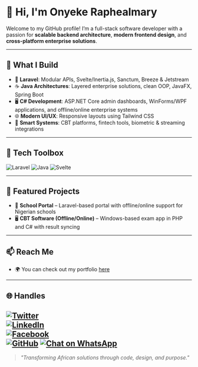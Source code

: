 # 👋 Hi, I'm Onyeke Raphealmary

Welcome to my GitHub profile! I’m a full-stack software developer with a passion for **scalable backend architecture**, **modern frontend design**, and **cross-platform enterprise solutions**.

---

## 💼 What I Build

- 🔧 **Laravel**: Modular APIs, Svelte/Inertia.js, Sanctum, Breeze & Jetstream
- ☕ **Java Architectures**: Layered enterprise solutions, clean OOP, JavaFX, Spring Boot
- 🖥️ **C# Development**: ASP.NET Core admin dashboards, WinForms/WPF applications, and offline/online enterprise systems
- 🌐 **Modern UI/UX**: Responsive layouts using Tailwind CSS
- 🧠 **Smart Systems**: CBT platforms, fintech tools, biometric & streaming integrations

---

## 🧰 Tech Toolbox

![Laravel](https://img.shields.io/badge/-Laravel-FF2D20?style=flat-square&logo=laravel&logoColor=white)
![Java](https://img.shields.io/badge/-Java-007396?style=flat-square&logo=jquery)
![Svelte](https://img.shields.io/badge/-Svelte-orange?style=flat-square&logo=svelte&logoColor=white)

---

## 🚀 Featured Projects

- 🏫 **School Portal** – Laravel-based portal with offline/online support for Nigerian schools
- 🖥️ **CBT Software (Offline/Online)** – Windows-based exam app in PHP and C# with result syncing

---

## 📫 Reach Me

- 🌍 You can check out my portfolio [here](https://raphealmary.netlify.app/)

---

## 🌐 Handles

[![Twitter](https://img.shields.io/badge/-Twitter-1DA1F2?style=flat-square&logo=x&logoColor=white)](https://twitter.com/)  
[![LinkedIn](https://img.shields.io/badge/-LinkedIn-0077B5?style=flat-square&logo=linkedin&logoColor=white)](https://www.linkedin.com/in/raphealmary)  
[![Facebook](https://img.shields.io/badge/-Facebook-1877F2?style=flat-square&logo=facebook&logoColor=white)](https://facebook.com/)  
[![GitHub](https://img.shields.io/badge/-GitHub-181717?style=flat-square&logo=github&logoColor=white)](https://github.com/Raphealmary)
[![Chat on WhatsApp](https://img.shields.io/badge/-WhatsApp_Me-25D366?style=flat-square&logo=whatsapp&logoColor=white)](https://wa.me/2348129664484?text=Hello%20Rapheal%2C%20I%20found%20your%20profile%20on%20GitHub.)
---

> *"Transforming African solutions through code, design, and purpose."*
